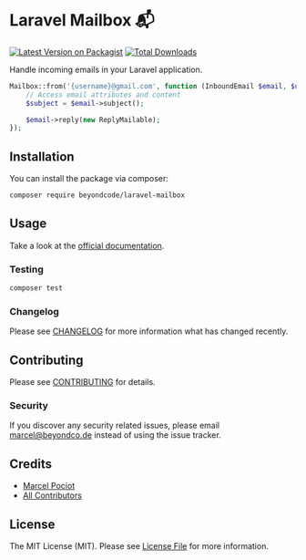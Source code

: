 # Laravel Mailbox 📬

[![Latest Version on Packagist](https://img.shields.io/packagist/v/beyondcode/laravel-mailbox.svg?style=flat-square)](https://packagist.org/packages/beyondcode/laravel-mailbox)
[![Total Downloads](https://img.shields.io/packagist/dt/beyondcode/laravel-mailbox.svg?style=flat-square)](https://packagist.org/packages/beyondcode/laravel-mailbox)

Handle incoming emails in your Laravel application.

``` php
Mailbox::from('{username}@gmail.com', function (InboundEmail $email, $username) {
    // Access email attributes and content
    $subject = $email->subject();

    $email->reply(new ReplyMailable);
});
```


## Installation

You can install the package via composer:

```bash
composer require beyondcode/laravel-mailbox
```

## Usage

Take a look at the [official documentation](https://docs.beyondco.de/laravel-mailbox).

### Testing

``` bash
composer test
```

### Changelog

Please see [CHANGELOG](CHANGELOG.md) for more information what has changed recently.

## Contributing

Please see [CONTRIBUTING](CONTRIBUTING.md) for details.

### Security

If you discover any security related issues, please email marcel@beyondco.de instead of using the issue tracker.

## Credits

- [Marcel Pociot](https://github.com/mpociot)
- [All Contributors](../../contributors)

## License

The MIT License (MIT). Please see [License File](LICENSE.md) for more information.
